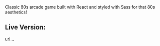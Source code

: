 Classic 80s arcade game built with React and styled with Sass for that 80s aesthetics!

## Live Version: 

url...
